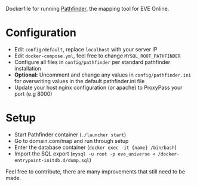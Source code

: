 Dockerfile for running [Pathfinder](https://github.com/exodus4d/pathfinder), the mapping tool for EVE Online.

# Configuration
* Edit `config/default`, replace `localhost` with your server IP
* Edit `docker-compose.yml`, feel free to change `MYSQL_ROOT_PATHFINDER`
* Configure all files in `config/pathfinder` per standard pathfinder installation
* **Optional:** Uncomment and change any values in `config/pathfinder.ini` for overwriting values in the default pathfinder.ini file
* Update your host nginx configuration (or apache) to ProxyPass your port (e.g 8000) 

# Setup
* Start Pathfinder container (`./launcher start`)
* Go to domain.com/map and run through setup
* Enter the database container (`docker exec -it {name} /bin/bash`)
* Import the SQL export (`mysql -u root -p eve_universe < /docker-entrypoint-initdb.d/dump.sql`)

Feel free to contribute, there are many improvements that still need to be made.
